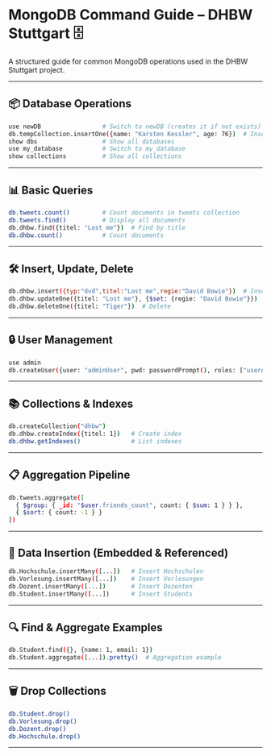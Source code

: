 # MongoDB Command Guide – DHBW Stuttgart 🗄️

A structured guide for common MongoDB operations used in the DHBW Stuttgart project.

---

## 📦 **Database Operations**
```sh
use newDB                 # Switch to newDB (creates it if not exists)
db.tempCollection.insertOne({name: "Karsten Kessler", age: 76})  # Insert document
show dbs                  # Show all databases
use my_database           # Switch to my_database
show collections          # Show all collections
```

---

## 📊 **Basic Queries**
```sh
db.tweets.count()         # Count documents in tweets collection
db.tweets.find()          # Display all documents
db.dhbw.find({titel: "Lost me"})  # Find by title
db.dhbw.count()           # Count documents
```

---

## 🛠️ **Insert, Update, Delete**
```sh
db.dhbw.insert({typ:"dvd",titel:"Lost me",regie:"David Bowie"})  # Insert
db.dhbw.updateOne({titel: "Lost me"}, {$set: {regie: "David Bowie"}})  # Update
db.dhbw.deleteOne({titel: "Tiger"})  # Delete
```

---

## 🔒 **User Management**
```sh
use admin
db.createUser({user: "adminUser", pwd: passwordPrompt(), roles: ["userAdminAnyDatabase", "readWriteAnyDatabase"]})
```

---

## 📚 **Collections & Indexes**
```sh
db.createCollection("dhbw")
db.dhbw.createIndex({titel: 1})   # Create index
db.dhbw.getIndexes()              # List indexes
```

---

## 📋 **Aggregation Pipeline**
```sh
db.tweets.aggregate([
  { $group: { _id: "$user.friends_count", count: { $sum: 1 } } },
  { $sort: { count: -1 } }
])
```

---

## 🏫 **Data Insertion (Embedded & Referenced)**
```sh
db.Hochschule.insertMany([...])   # Insert Hochschulen
db.Vorlesung.insertMany([...])    # Insert Vorlesungen
db.Dozent.insertMany([...])       # Insert Dozenten
db.Student.insertMany([...])      # Insert Students
```

---

## 🔍 **Find & Aggregate Examples**
```sh
db.Student.find({}, {name: 1, email: 1})
db.Student.aggregate([...]).pretty()  # Aggregation example
```

---

## 🗑️ **Drop Collections**
```sh
db.Student.drop()
db.Vorlesung.drop()
db.Dozent.drop()
db.Hochschule.drop()
```

---

